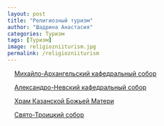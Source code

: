 ```yaml
---
layout: post
title: "Религиозный туризм"
author: "Шадрина Анастасия"
categories: Туризм
tags: [Туризм]
image: religiozniiturism.jpg
permalink: /religiozniiturism
---
```


&nbsp;&nbsp;&nbsp;&nbsp;[Михайло-Архангельский кафедральный собор](/mikhailovskiisobor)

&nbsp;&nbsp;&nbsp;&nbsp;[Александро-Невский кафедральный собор](/aleksandronevskiysobor)

&nbsp;&nbsp;&nbsp;&nbsp;[Храм Казанской Божьей Матери](/hramkazanskoibozieimateri)

&nbsp;&nbsp;&nbsp;&nbsp;[Свято-Троицкий собор](/svyatotroitskiisobor)